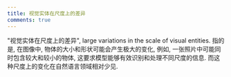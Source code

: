 ```yaml
---
title: 视觉实体在尺度上的差异
comments: true
---
```


"视觉实体在尺度上的差异", large variations in the scale of visual entities. 指的是, 在图像中, 物体的大小和形状可能会产生极大的变化, 例如, 一张照片中可能同时包含较大和较小的物体, 这要求模型能够有效识别和处理不同尺度的信息. 而这种尺度上的变化在自然语言领域相对少见.